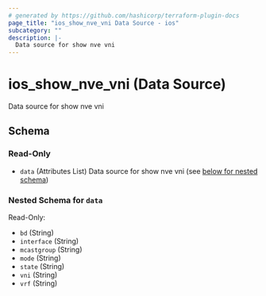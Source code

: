 ```yaml
---
# generated by https://github.com/hashicorp/terraform-plugin-docs
page_title: "ios_show_nve_vni Data Source - ios"
subcategory: ""
description: |-
  Data source for show nve vni
---
```


# ios_show_nve_vni (Data Source)

Data source for show nve vni



<!-- schema generated by tfplugindocs -->
## Schema

### Read-Only

- `data` (Attributes List) Data source for show nve vni (see [below for nested schema](#nestedatt--data))

<a id="nestedatt--data"></a>
### Nested Schema for `data`

Read-Only:

- `bd` (String)
- `interface` (String)
- `mcastgroup` (String)
- `mode` (String)
- `state` (String)
- `vni` (String)
- `vrf` (String)
